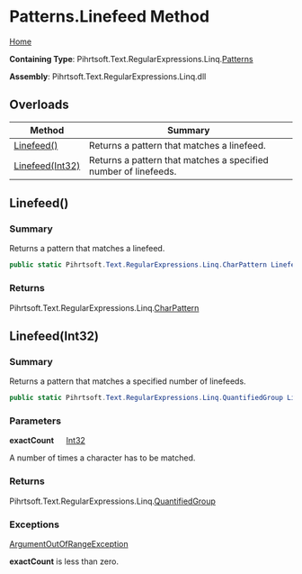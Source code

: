 # Patterns\.Linefeed Method

[Home](../../../../../../README.md)

**Containing Type**: Pihrtsoft\.Text\.RegularExpressions\.Linq\.[Patterns](../README.md)

**Assembly**: Pihrtsoft\.Text\.RegularExpressions\.Linq\.dll

## Overloads

| Method | Summary |
| ------ | ------- |
| [Linefeed()](#Pihrtsoft_Text_RegularExpressions_Linq_Patterns_Linefeed) | Returns a pattern that matches a linefeed\. |
| [Linefeed(Int32)](#Pihrtsoft_Text_RegularExpressions_Linq_Patterns_Linefeed_System_Int32_) | Returns a pattern that matches a specified number of linefeeds\. |

## Linefeed\(\) <a name="Pihrtsoft_Text_RegularExpressions_Linq_Patterns_Linefeed"></a>

### Summary

Returns a pattern that matches a linefeed\.

```csharp
public static Pihrtsoft.Text.RegularExpressions.Linq.CharPattern Linefeed()
```

### Returns

Pihrtsoft\.Text\.RegularExpressions\.Linq\.[CharPattern](../../CharPattern/README.md)

## Linefeed\(Int32\) <a name="Pihrtsoft_Text_RegularExpressions_Linq_Patterns_Linefeed_System_Int32_"></a>

### Summary

Returns a pattern that matches a specified number of linefeeds\.

```csharp
public static Pihrtsoft.Text.RegularExpressions.Linq.QuantifiedGroup Linefeed(int exactCount)
```

### Parameters

**exactCount** &emsp; [Int32](https://docs.microsoft.com/en-us/dotnet/api/system.int32)

A number of times a character has to be matched\.

### Returns

Pihrtsoft\.Text\.RegularExpressions\.Linq\.[QuantifiedGroup](../../QuantifiedGroup/README.md)

### Exceptions

[ArgumentOutOfRangeException](https://docs.microsoft.com/en-us/dotnet/api/system.argumentoutofrangeexception)

**exactCount** is less than zero\.

